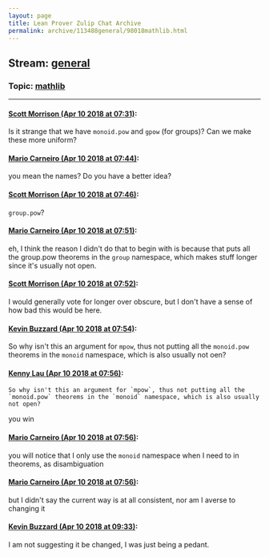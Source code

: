 ```yaml
---
layout: page
title: Lean Prover Zulip Chat Archive 
permalink: archive/113488general/98018mathlib.html
---
```


## Stream: [general](index.html)
### Topic: [mathlib](98018mathlib.html)

---

#### [Scott Morrison (Apr 10 2018 at 07:31)](https://leanprover.zulipchat.com/#narrow/stream/113488-general/topic/mathlib/near/124871039):
Is it strange that we have `monoid.pow` and `gpow` (for groups)? Can we make these more uniform?

#### [Mario Carneiro (Apr 10 2018 at 07:44)](https://leanprover.zulipchat.com/#narrow/stream/113488-general/topic/mathlib/near/124871398):
you mean the names? Do you have a better idea?

#### [Scott Morrison (Apr 10 2018 at 07:46)](https://leanprover.zulipchat.com/#narrow/stream/113488-general/topic/mathlib/near/124871470):
`group.pow`?

#### [Mario Carneiro (Apr 10 2018 at 07:51)](https://leanprover.zulipchat.com/#narrow/stream/113488-general/topic/mathlib/near/124871581):
eh, I think the reason I didn't do that to begin with is because that puts all the group.pow theorems in the `group` namespace, which makes stuff longer since it's usually not open.

#### [Scott Morrison (Apr 10 2018 at 07:52)](https://leanprover.zulipchat.com/#narrow/stream/113488-general/topic/mathlib/near/124871623):
I would generally vote for longer over obscure, but I don't have a sense of how bad this would be here.

#### [Kevin Buzzard (Apr 10 2018 at 07:54)](https://leanprover.zulipchat.com/#narrow/stream/113488-general/topic/mathlib/near/124871671):
So why isn't this an argument for `mpow`, thus not putting all the `monoid.pow` theorems in the `monoid` namespace, which is also usually not oen?

#### [Kenny Lau (Apr 10 2018 at 07:56)](https://leanprover.zulipchat.com/#narrow/stream/113488-general/topic/mathlib/near/124871681):
```quote
So why isn't this an argument for `mpow`, thus not putting all the `monoid.pow` theorems in the `monoid` namespace, which is also usually not open?
```
you win

#### [Mario Carneiro (Apr 10 2018 at 07:56)](https://leanprover.zulipchat.com/#narrow/stream/113488-general/topic/mathlib/near/124871716):
you will notice that I only use the `monoid` namespace when I need to in theorems, as disambiguation

#### [Mario Carneiro (Apr 10 2018 at 07:56)](https://leanprover.zulipchat.com/#narrow/stream/113488-general/topic/mathlib/near/124871722):
but I didn't say the current way is at all consistent, nor am I averse to changing it

#### [Kevin Buzzard (Apr 10 2018 at 09:33)](https://leanprover.zulipchat.com/#narrow/stream/113488-general/topic/mathlib/near/124874371):
I am not suggesting it be changed, I was just being a pedant.


